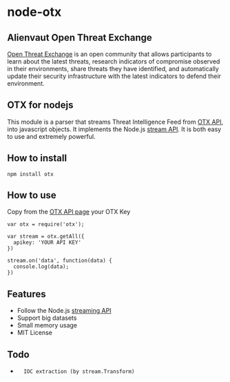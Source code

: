 # node-otx

## Alienvaut Open Threat Exchange
[Open Threat Exchange][otx] is an open community that allows participants to learn about the latest threats, research indicators of compromise observed in their environments, share threats they have identified, and automatically update their security infrastructure with the latest indicators to defend their environment.

## OTX for nodejs

This module is a parser that streams Threat Intelligence Feed from [OTX API][otx_api], into javascript objects. It implements the Node.js [stream API][stream].
It is both easy to use and extremely powerful.

## How to install

    npm install otx

## How to use

Copy from the [OTX API page][otx_api] your OTX Key

    var otx = require('otx');

    var stream = otx.getAll({
      apikey: 'YOUR API KEY'
    })

    stream.on('data', function(data) {
      console.log(data);
    })


## Features

*   Follow the Node.js [streaming API][stream]
*   Support big datasets
*   Small memory usage
*   MIT License

## Todo

*		IOC extraction (by stream.Transform)

[otx]: https://otx.alienvault.com/
[otx_api]: https://otx.alienvault.com/api/
[stream]: https://nodejs.org/api/stream.html
